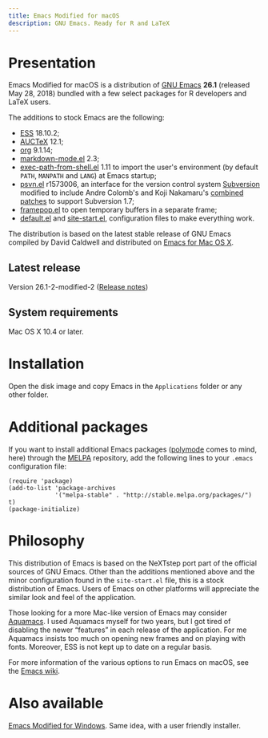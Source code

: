 ```yaml
---
title: Emacs Modified for macOS
description: GNU Emacs. Ready for R and LaTeX
---
```


# Presentation

Emacs Modified for macOS is a distribution
of [GNU Emacs](https://www.gnu.org/software/emacs/) **26.1** (released
May 28, 2018) bundled with a few select packages for R developers
and LaTeX users.

The additions to stock Emacs are the following:

- [ESS](https://ess.r-project.org) 18.10.2;
- [AUCTeX](https://www.gnu.org/software/auctex/) 12.1;
- [org](https://orgmode.org/) 9.1.14;
- [markdown-mode.el](https://jblevins.org/projects/markdown-mode/) 2.3;
- [exec-path-from-shell.el](https://github.com/purcell/exec-path-from-shell) 1.11
  to import the user's environment (by default `PATH`, `MANPATH` and
  `LANG`) at Emacs startup;
- [psvn.el](https://svn.apache.org/viewvc/subversion/trunk/contrib/client-side/emacs/) r1573006,
  an interface for the version control system
  [Subversion](https://subversion.tigris.org) modified to include
  Andre Colomb's and Koji Nakamaru's
  [combined patches](https://mail-archives.apache.org/mod_mbox//subversion-dev/201208.mbox/raw/%3c503B958F.6010906@schickhardt.org%3e/1/4)
  to support Subversion 1.7;
- [framepop.el](https://bazaar.launchpad.net/~vcs-imports/emacs-goodies-el/trunk/view/head:/elisp/emacs-goodies-el/framepop.el)
  to open temporary buffers in a separate frame;
- [default.el](https://gitlab.com/vigou3/emacs-modified-macos/blob/v26.1-2-modified-2/default.el)
  and
  [site-start.el](https://gitlab.com/vigou3/emacs-modified-macos/blob/v26.1-2-modified-2/site-start.el),
  configuration files to make everything work.

The distribution is based on the latest stable release of GNU Emacs
compiled by David Caldwell and distributed on
[Emacs for Mac OS X](https://emacsformacosx.com).

## Latest release

Version 26.1-2-modified-2
([Release notes](https://gitlab.com/vigou3/emacs-modified-macos/tags/v26.1-2-modified-2/))

## System requirements

Mac OS X 10.4 or later.


# Installation

Open the disk image and copy Emacs in the `Applications` folder or any
other folder.


# Additional packages

If you want to install additional Emacs packages
([polymode](https://polymode.github.io) comes to mind, here) through
the [MELPA](https://melpa.org/) repository, add the following lines
to your `.emacs` configuration file:

```
(require 'package)
(add-to-list 'package-archives
             '("melpa-stable" . "http://stable.melpa.org/packages/") t)
(package-initialize)
```


# Philosophy

This distribution of Emacs is based on the NeXTstep port part of the
official sources of GNU Emacs. Other than the additions mentioned above
and the minor configuration found in the `site-start.el` file, this is
a stock distribution of Emacs. Users of Emacs on other platforms will
appreciate the similar look and feel of the application.

Those looking for a more Mac-like version of Emacs may consider
[Aquamacs](http://aquamacs.org). I used Aquamacs myself for
two years, but I got tired of disabling the newer “features” in each
release of the application. For me Aquamacs insists too much on opening
new frames and on playing with fonts. Moreover, ESS is not kept up to
date on a regular basis.

For more information of the various options to run Emacs on macOS, see
the [Emacs wiki](http://www.emacswiki.org/emacs/EmacsForMacOS).




# Also available

[Emacs Modified for Windows](https://vigou3.gitlab.io/emacs-modified-windows/). Same idea, with a user friendly installer.
